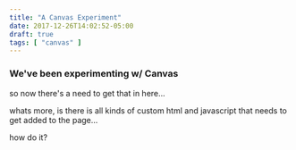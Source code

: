 ```yaml
---
title: "A Canvas Experiment"
date: 2017-12-26T14:02:52-05:00
draft: true
tags: [ "canvas" ]
---
```


### We've been experimenting w/ Canvas

so now there's a need to get that in here...

whats more, is there is all kinds of custom html and javascript that needs to get added to the page...

how do it?

